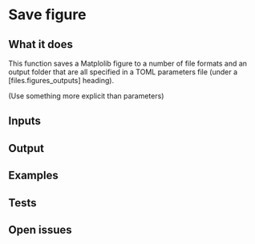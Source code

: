 # Save figure

## What it does
This function saves a Matplolib figure to a number of
file formats and an output folder that are all specified in a
TOML parameters file (under a [files.figures_outputs] heading).

(Use something more explicit than parameters)
## Inputs
###

## Output

###

## Examples

###

## Tests

###

## Open issues